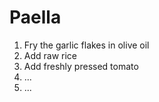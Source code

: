 # Paella

1. Fry the garlic flakes in olive oil
2. Add raw rice
3. Add freshly pressed tomato
4. ...
5. ...
